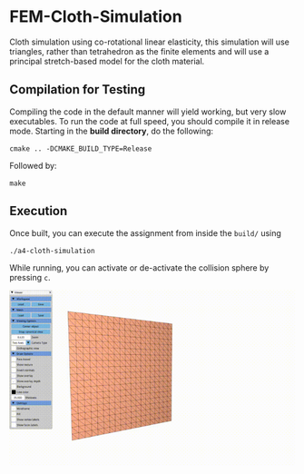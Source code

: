 # FEM-Cloth-Simulation
Cloth simulation using co-rotational linear elasticity, this simulation will use triangles, rather than tetrahedron as the finite elements and will use a principal stretch-based model for the cloth material.

## Compilation for Testing

Compiling the code in the default manner will yield working, but very slow executables. To run the code at full speed, you should compile it in release mode. Starting in the **build directory**, do the following:

    cmake .. -DCMAKE_BUILD_TYPE=Release
    
Followed by:

    make 

## Execution

Once built, you can execute the assignment from inside the `build/` using 

    ./a4-cloth-simulation

While running, you can activate or de-activate the collision sphere by pressing `c`. 

![Cloth simulation!](img/cloth.gif)

